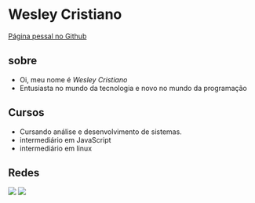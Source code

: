# Wesley Cristiano

[Página pessal no Github](https://wesleycrist.github.io/home-page/)

## sobre

- Oi, meu nome é *Wesley Cristiano*
- Entusiasta no mundo da tecnologia e novo no mundo da programação

## Cursos

- Cursando análise e desenvolvimento de sistemas.
- intermediário em JavaScript
- intermediário em linux

## Redes

<div>
    <a href="https://www.instagram.com/wcristiano_/" target="_blank"><img src="https://img.shields.io/badge/-Instagram-%23E4405F?style=for-the-badge&logo=instagram&logoColor=white" target="_blank"></a>
    <a href="https://www.linkedin.com/in/wesley-cristiano-2332251a5/" target="_blank"><img src="https://img.shields.io/badge/-LinkedIn-%230077B5?style=for-the-badge&logo=linkedin&logoColor=white" target="_blank"></a>
</div>
